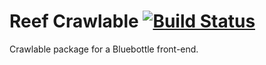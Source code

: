 # Reef Crawlable [![Build Status](https://travis-ci.org/onepercentclub/django-reef-crawlable.svg?branch=master)](https://travis-ci.org/onepercentclub/django-reef-crawlable)

Crawlable package for a Bluebottle front-end.
